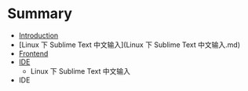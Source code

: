 # Summary

* [Introduction](README.md)
* [Linux 下 Sublime Text 中文输入](Linux 下 Sublime Text 中文输入.md)
* [Frontend](Frontend)
* [IDE](IDE)
   * Linux 下 Sublime Text 中文输入
* IDE

